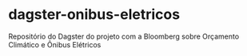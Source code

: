 # dagster-onibus-eletricos
Repositório do Dagster do projeto com a Bloomberg sobre Orçamento Climático e Ônibus Elétricos
